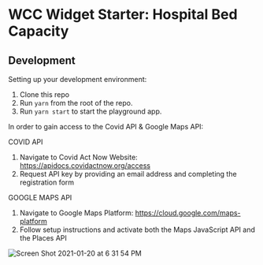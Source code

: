 # WCC Widget Starter: Hospital Bed Capacity
## Development

Setting up your development environment:

1. Clone this repo
2. Run `yarn` from the root of the repo.
3. Run `yarn start` to start the playground app.

In order to gain access to the Covid API & Google Maps API:

COVID API
1. Navigate to Covid Act Now Website: https://apidocs.covidactnow.org/access
2. Request API key by providing an email address and completing the registration form

GOOGLE MAPS API
1. Navigate to Google Maps Platform: https://cloud.google.com/maps-platform
2. Follow setup instructions and activate both the Maps JavaScript API and the Places API


![Screen Shot 2021-01-20 at 6 31 54 PM](https://user-images.githubusercontent.com/15151981/105272248-ca535380-5b4d-11eb-962a-4bda001bedbc.png)